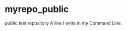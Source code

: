 # myrepo_public
public test repository
A   l i n e   I   w r i t e   i n   m y   C o m m a n d   L i n e .  
 